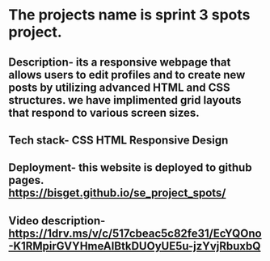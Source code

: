# The projects name is sprint 3 spots project.

## Description- its a responsive webpage that allows users to edit profiles and to create new posts by utilizing advanced HTML and CSS structures. we have implimented grid layouts that respond to various screen sizes.

## Tech stack- CSS HTML Responsive Design

## Deployment- this website is deployed to github pages. https://bisget.github.io/se_project_spots/

## Video description- https://1drv.ms/v/c/517cbeac5c82fe31/EcYQOno-K1RMpirGVYHmeAIBtkDUOyUE5u-jzYvjRbuxbQ
